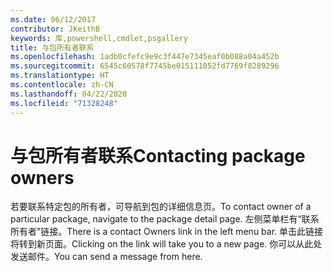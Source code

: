 ```yaml
---
ms.date: 06/12/2017
contributor: JKeithB
keywords: 库,powershell,cmdlet,psgallery
title: 与包所有者联系
ms.openlocfilehash: 1adb0cfefc9e9c3f447e7345eaf0b088a04a452b
ms.sourcegitcommit: 6545c60578f7745be015111052fd7769f8289296
ms.translationtype: HT
ms.contentlocale: zh-CN
ms.lasthandoff: 04/22/2020
ms.locfileid: "71328248"
---
```

# <a name="contacting-package-owners"></a><span data-ttu-id="3ff54-103">与包所有者联系</span><span class="sxs-lookup"><span data-stu-id="3ff54-103">Contacting package owners</span></span>

<span data-ttu-id="3ff54-104">若要联系特定包的所有者，可导航到包的详细信息页。</span><span class="sxs-lookup"><span data-stu-id="3ff54-104">To contact owner of a particular package, navigate to the package detail page.</span></span>
<span data-ttu-id="3ff54-105">左侧菜单栏有“联系所有者”链接。</span><span class="sxs-lookup"><span data-stu-id="3ff54-105">There is a contact Owners link in the left menu bar.</span></span>
<span data-ttu-id="3ff54-106">单击此链接将转到新页面。</span><span class="sxs-lookup"><span data-stu-id="3ff54-106">Clicking on the link will take you to a new page.</span></span>
<span data-ttu-id="3ff54-107">你可以从此处发送邮件。</span><span class="sxs-lookup"><span data-stu-id="3ff54-107">You can send a message from here.</span></span>

